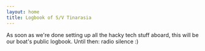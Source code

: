 ```yaml
---
layout: home
title: Logbook of S/V Tinarasia
---
```


As soon as we're done setting up all the hacky tech stuff aboard, this will
be our boat's public logbook. Until then: radio silence :)
